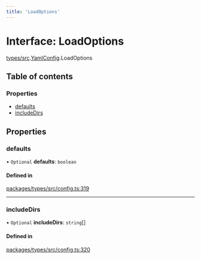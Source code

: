 ```yaml
---
title: 'LoadOptions'
---
```


# Interface: LoadOptions

[types/src](../modules/types_src).[YamlConfig](../modules/types_src.YamlConfig).LoadOptions

## Table of contents

### Properties

- [defaults](types_src.YamlConfig.LoadOptions#defaults)
- [includeDirs](types_src.YamlConfig.LoadOptions#includedirs)

## Properties

### defaults

• `Optional` **defaults**: `boolean`

#### Defined in

[packages/types/src/config.ts:319](https://github.com/Urigo/graphql-mesh/blob/master/packages/types/src/config.ts#L319)

___

### includeDirs

• `Optional` **includeDirs**: `string`[]

#### Defined in

[packages/types/src/config.ts:320](https://github.com/Urigo/graphql-mesh/blob/master/packages/types/src/config.ts#L320)
